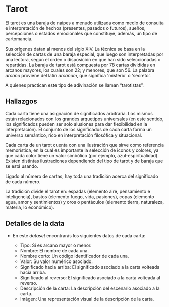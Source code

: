 # Tarot

El tarot es una baraja de naipes a menudo utilizada como medio de consulta e
interpretación de hechos (presentes, pasados o futuros), sueños, percepciones o
estados emocionales que constituye, además, un tipo de cartomancia.

Sus orígenes datan al menos del siglo XIV. La técnica se basa en la selección
de cartas de una baraja especial, que luego son interpretadas por una lectora,
según el orden o disposición en que han sido seleccionadas o repartidas. La
baraja de tarot está compuesta por 78 cartas divididas en arcanos mayores, los
cuales son 22; y menores, que son 56. La palabra _arcano_ proviene del latín
_arcanum_, que significa 'misterio' o 'secreto'.

A quienes practican este tipo de adivinación se llaman “tarotistas”.

## Hallazgos

Cada carta tiene una asignación de significados arbitraria. Los mismos están
relacionados con los grandes arquetipos universales (en este sentido, los
significados pueden ser solo alusiones para dar flexibilidad en la
interpretación). El conjunto de los significados de cada carta forma un
universo semántico, rico en interpretación filosófica y situacional.

Cada carta de un tarot cuenta con una ilustración que sirve como referencia
memorística, en la cual es importante la selección de iconos y colores, ya que
cada color tiene un valor simbólico (por ejemplo, azul-espiritualidad).
Existen distintas ilustraciones dependiendo del tipo de tarot y de baraja que
se está usando.

Ligado al número de cartas, hay toda una tradición acerca del significado
de cada número.

La tradición divide el tarot en: espadas (elemento aire, pensamiento e
inteligencia), bastos (elemento fuego, vida, pasiones), copas (elemento agua,
amor y sentimientos) y oros o pentáculos (elemento tierra, naturaleza, materia,
lo económico).

## Detalles de la data

* En este _dataset_ encontrarás los siguientes datos de cada carta:

  - Tipo: Si es arcano mayor o menor.
  - Nombre: El nombre de cada una.
  - Nombre corto: Un código identificador de cada una.
  - Valor: Su valor numérico asociado.
  - Significado hacia arriba: El significado asociado a la carta volteada
    hacia arriba.
  - Significado al reverso: El significado asociado a la carta volteada al reverso.
  - Descripción de la carta: La descripción del escenario asociado a la carta.
  - Imágen: Una representación visual de la descripción de la carta.
  